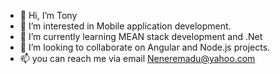 - 👋 Hi, I’m Tony
- 👀 I’m interested in Mobile application development.
- 🌱 I’m currently learning MEAN stack development and .Net
- 💞️ I’m looking to collaborate on Angular and Node.js projects.
- 📫 you can reach me via email Neneremadu@yahoo.com

<!---
tonyblazesage/tonyblazesage is a ✨ special ✨ repository because its `README.md` (this file) appears on your GitHub profile.
You can click the Preview link to take a look at your changes.
--->
